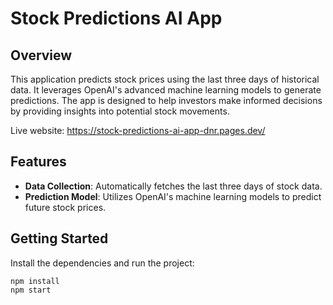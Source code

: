 # Stock Predictions AI App

## Overview
This application predicts stock prices using the last three days of historical data. It leverages OpenAI's advanced machine learning models to generate predictions. The app is designed to help investors make informed decisions by providing insights into potential stock movements.

Live website: https://stock-predictions-ai-app-dnr.pages.dev/

## Features
- **Data Collection**: Automatically fetches the last three days of stock data.
- **Prediction Model**: Utilizes OpenAI's machine learning models to predict future stock prices.

## Getting Started
Install the dependencies and run the project:
```
npm install
npm start
```